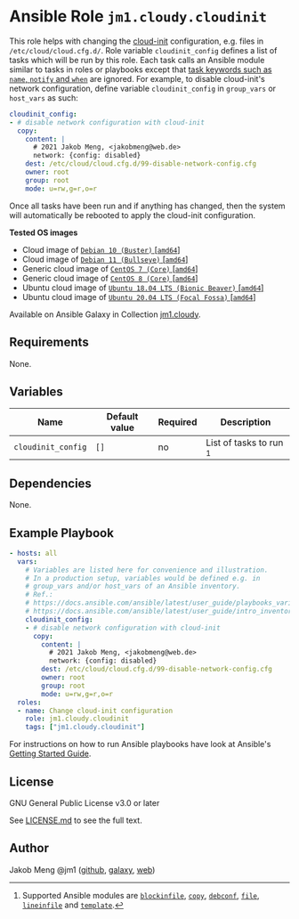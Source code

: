 # Ansible Role `jm1.cloudy.cloudinit`

This role helps with changing the [cloud-init][cloud-init-doc] configuration, e.g. files in `/etc/cloud/cloud.cfg.d/`.
Role variable `cloudinit_config` defines a list of tasks which will be run by this role. Each task calls an Ansible 
module similar to tasks in roles or playbooks except that [task keywords such as `name`, `notify` and `when`][
playbooks-keywords] are ignored. For example, to disable cloud-init's network configuration, define variable
`cloudinit_config` in `group_vars` or `host_vars` as such:

```yml
cloudinit_config:
- # disable network configuration with cloud-init
  copy:
    content: |
      # 2021 Jakob Meng, <jakobmeng@web.de>
      network: {config: disabled}
    dest: /etc/cloud/cloud.cfg.d/99-disable-network-config.cfg
    owner: root
    group: root
    mode: u=rw,g=r,o=r
```

Once all tasks have been run and if anything has changed, then the system will automatically be rebooted to apply the
cloud-init configuration.

[cloud-init-doc]: https://cloudinit.readthedocs.io/
[playbooks-keywords]: https://docs.ansible.com/ansible/latest/reference_appendices/playbooks_keywords.html

**Tested OS images**
- Cloud image of [`Debian 10 (Buster)` \[`amd64`\]](https://cdimage.debian.org/cdimage/openstack/current/)
- Cloud image of [`Debian 11 (Bullseye)` \[`amd64`\]](https://cdimage.debian.org/images/cloud/bullseye/latest/)
- Generic cloud image of [`CentOS 7 (Core)` \[`amd64`\]](https://cloud.centos.org/centos/7/images/)
- Generic cloud image of [`CentOS 8 (Core)` \[`amd64`\]](https://cloud.centos.org/centos/8/x86_64/images/)
- Ubuntu cloud image of [`Ubuntu 18.04 LTS (Bionic Beaver)` \[`amd64`\]](https://cloud-images.ubuntu.com/bionic/current/)
- Ubuntu cloud image of [`Ubuntu 20.04 LTS (Focal Fossa)` \[`amd64`\]](https://cloud-images.ubuntu.com/focal/)

Available on Ansible Galaxy in Collection [jm1.cloudy](https://galaxy.ansible.com/jm1/cloudy).

## Requirements

None.

## Variables


| Name               | Default value | Required | Description                               |
| ------------------ | ------------- | -------- | ----------------------------------------- |
| `cloudinit_config` | `[]`          | no       | List of tasks to run [^supported-modules] |

[^supported-modules]: Supported Ansible modules are [`blockinfile`][ansible-module-blockinfile], [`copy`][
ansible-module-copy], [`debconf`][ansible-module-debconf], [`file`][ansible-module-file], [`lineinfile`][
ansible-module-lineinfile] and [`template`][ansible-module-template].

[ansible-module-blockinfile]: https://docs.ansible.com/ansible/latest/collections/ansible/builtin/blockinfile_module.html
[ansible-module-copy]: https://docs.ansible.com/ansible/latest/collections/ansible/builtin/copy_module.html
[ansible-module-debconf]: https://docs.ansible.com/ansible/latest/collections/ansible/builtin/debconf_module.html
[ansible-module-file]: https://docs.ansible.com/ansible/latest/collections/ansible/builtin/file_module.html
[ansible-module-lineinfile]: https://docs.ansible.com/ansible/latest/collections/ansible/builtin/lineinfile_module.html
[ansible-module-template]: https://docs.ansible.com/ansible/latest/collections/ansible/builtin/template_module.html

## Dependencies

None.

## Example Playbook

```yml
- hosts: all
  vars:
    # Variables are listed here for convenience and illustration.
    # In a production setup, variables would be defined e.g. in
    # group_vars and/or host_vars of an Ansible inventory.
    # Ref.:
    # https://docs.ansible.com/ansible/latest/user_guide/playbooks_variables.html
    # https://docs.ansible.com/ansible/latest/user_guide/intro_inventory.html
    cloudinit_config:
    - # disable network configuration with cloud-init
      copy:
        content: |
          # 2021 Jakob Meng, <jakobmeng@web.de>
          network: {config: disabled}
        dest: /etc/cloud/cloud.cfg.d/99-disable-network-config.cfg
        owner: root
        group: root
        mode: u=rw,g=r,o=r
  roles:
  - name: Change cloud-init configuration
    role: jm1.cloudy.cloudinit
    tags: ["jm1.cloudy.cloudinit"]
```

For instructions on how to run Ansible playbooks have look at Ansible's
[Getting Started Guide](https://docs.ansible.com/ansible/latest/network/getting_started/first_playbook.html).

## License

GNU General Public License v3.0 or later

See [LICENSE.md](../../LICENSE.md) to see the full text.

## Author

Jakob Meng
@jm1 ([github](https://github.com/jm1), [galaxy](https://galaxy.ansible.com/jm1), [web](http://www.jakobmeng.de))
